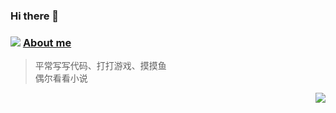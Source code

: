 ### Hi there 👋

<!--
**luren-dc/luren-dc** is a ✨ _special_ ✨ repository because its `README.md` (this file) appears on your GitHub profile.

Here are some ideas to get you started:

- 🔭 I’m currently working on ...
- 🌱 I’m currently learning ...
- 👯 I’m looking to collaborate on ...
- 🤔 I’m looking for help with ...
- 💬 Ask me about ...
- 📫 How to reach me: ...
- 😄 Pronouns: ...
- ⚡ Fun fact: ...
-->

### ![](https://cdn.jsdelivr.net/gh/primer/octicons/icons/comment-24.svg) [About me](http://i-coder.top)

> 平常写写代码、打打游戏、摸摸鱼\
> 偶尔看看小说

<img align="right" src="https://github-readme-stats.vercel.app/api?username=luren-dc&count_private=true&show_icons=true&bg_color=15,f2f7fd,E0EAFC">
